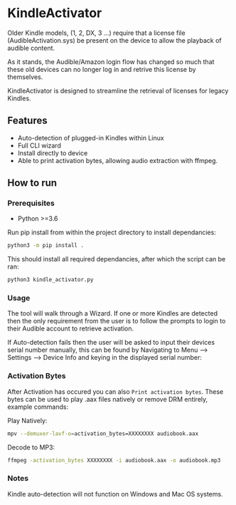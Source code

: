# KindleActivator
Older Kindle models, (1, 2, DX, 3 ...) require that a license file (AudibleActivation.sys) be present on the device to allow the playback of audible content. 

As it stands, the Audible/Amazon login flow has changed so much that these old devices can no longer log in and retrive this license by themselves.

KindleActivator is designed to streamline the retrieval of licenses for legacy Kindles.

## Features
- Auto-detection of plugged-in Kindles within Linux
- Full CLI wizard
- Install directly to device
- Able to print activation bytes, allowing audio extraction with ffmpeg.

## How to run

### Prerequisites
- Python >=3.6
  
Run pip install from within the project directory to install dependancies:
```bash
python3 -m pip install .
```
This should install all required dependancies, after which the script can be ran:
```bash
python3 kindle_activator.py
```
### Usage

The tool will walk through a Wizard. If one or more Kindles are detected then the only requirement
from the user is to follow the prompts to login to their Audible account to retrieve activation.

If Auto-detection fails then the user will be asked to input their devices serial number manually,
this can be found by Navigating to Menu --> Settings --> Device Info and keying in the displayed serial number:

[]()

### Activation Bytes

After Activation has occured you can also `Print activation bytes`. 
These bytes can be used to play .aax files natively or remove DRM entirely, example commands:

Play Natively:
```bash
mpv --demuxer-lavf-o=activation_bytes=XXXXXXXX audiobook.aax
```

Decode to MP3:
```bash
ffmpeg -activation_bytes XXXXXXXX -i audiobook.aax -o audiobook.mp3
```

### Notes

Kindle auto-detection will not function on Windows and Mac OS systems.
